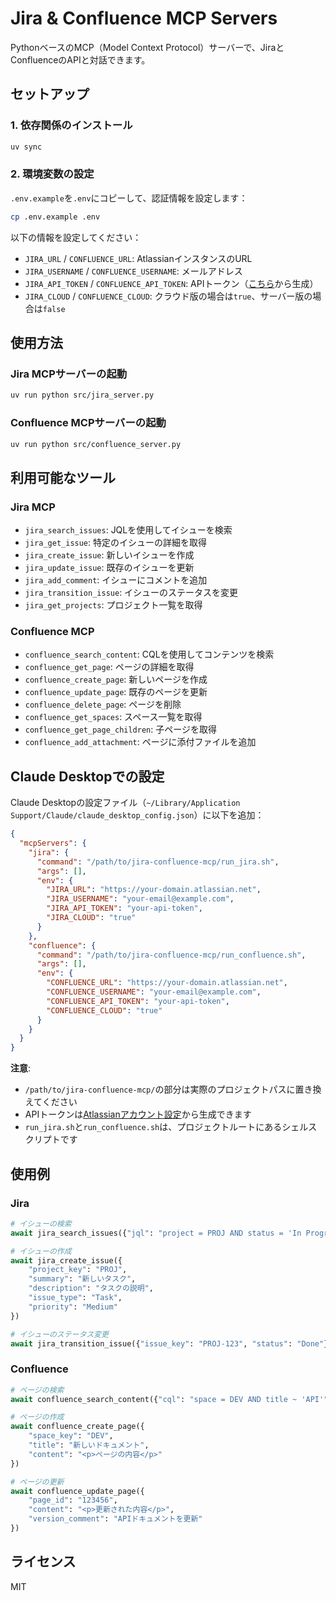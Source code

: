 # Jira & Confluence MCP Servers

PythonベースのMCP（Model Context Protocol）サーバーで、JiraとConfluenceのAPIと対話できます。

## セットアップ

### 1. 依存関係のインストール

```bash
uv sync
```

### 2. 環境変数の設定

`.env.example`を`.env`にコピーして、認証情報を設定します：

```bash
cp .env.example .env
```

以下の情報を設定してください：
- `JIRA_URL` / `CONFLUENCE_URL`: AtlassianインスタンスのURL
- `JIRA_USERNAME` / `CONFLUENCE_USERNAME`: メールアドレス
- `JIRA_API_TOKEN` / `CONFLUENCE_API_TOKEN`: APIトークン（[こちら](https://support.atlassian.com/atlassian-account/docs/manage-api-tokens-for-your-atlassian-account/)から生成）
- `JIRA_CLOUD` / `CONFLUENCE_CLOUD`: クラウド版の場合は`true`、サーバー版の場合は`false`

## 使用方法

### Jira MCPサーバーの起動

```bash
uv run python src/jira_server.py
```

### Confluence MCPサーバーの起動

```bash
uv run python src/confluence_server.py
```

## 利用可能なツール

### Jira MCP

- `jira_search_issues`: JQLを使用してイシューを検索
- `jira_get_issue`: 特定のイシューの詳細を取得
- `jira_create_issue`: 新しいイシューを作成
- `jira_update_issue`: 既存のイシューを更新
- `jira_add_comment`: イシューにコメントを追加
- `jira_transition_issue`: イシューのステータスを変更
- `jira_get_projects`: プロジェクト一覧を取得

### Confluence MCP

- `confluence_search_content`: CQLを使用してコンテンツを検索
- `confluence_get_page`: ページの詳細を取得
- `confluence_create_page`: 新しいページを作成
- `confluence_update_page`: 既存のページを更新
- `confluence_delete_page`: ページを削除
- `confluence_get_spaces`: スペース一覧を取得
- `confluence_get_page_children`: 子ページを取得
- `confluence_add_attachment`: ページに添付ファイルを追加

## Claude Desktopでの設定

Claude Desktopの設定ファイル（`~/Library/Application Support/Claude/claude_desktop_config.json`）に以下を追加：

```json
{
  "mcpServers": {
    "jira": {
      "command": "/path/to/jira-confluence-mcp/run_jira.sh",
      "args": [],
      "env": {
        "JIRA_URL": "https://your-domain.atlassian.net",
        "JIRA_USERNAME": "your-email@example.com",
        "JIRA_API_TOKEN": "your-api-token",
        "JIRA_CLOUD": "true"
      }
    },
    "confluence": {
      "command": "/path/to/jira-confluence-mcp/run_confluence.sh",
      "args": [],
      "env": {
        "CONFLUENCE_URL": "https://your-domain.atlassian.net",
        "CONFLUENCE_USERNAME": "your-email@example.com",
        "CONFLUENCE_API_TOKEN": "your-api-token",
        "CONFLUENCE_CLOUD": "true"
      }
    }
  }
}
```

**注意**: 
- `/path/to/jira-confluence-mcp/`の部分は実際のプロジェクトパスに置き換えてください
- APIトークンは[Atlassianアカウント設定](https://support.atlassian.com/atlassian-account/docs/manage-api-tokens-for-your-atlassian-account/)から生成できます
- `run_jira.sh`と`run_confluence.sh`は、プロジェクトルートにあるシェルスクリプトです

## 使用例

### Jira

```python
# イシューの検索
await jira_search_issues({"jql": "project = PROJ AND status = 'In Progress'", "max_results": 10})

# イシューの作成
await jira_create_issue({
    "project_key": "PROJ",
    "summary": "新しいタスク",
    "description": "タスクの説明",
    "issue_type": "Task",
    "priority": "Medium"
})

# イシューのステータス変更
await jira_transition_issue({"issue_key": "PROJ-123", "status": "Done"})
```

### Confluence

```python
# ページの検索
await confluence_search_content({"cql": "space = DEV AND title ~ 'API'"})

# ページの作成
await confluence_create_page({
    "space_key": "DEV",
    "title": "新しいドキュメント",
    "content": "<p>ページの内容</p>"
})

# ページの更新
await confluence_update_page({
    "page_id": "123456",
    "content": "<p>更新された内容</p>",
    "version_comment": "APIドキュメントを更新"
})
```

## ライセンス

MIT
